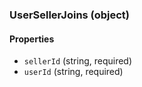 ### UserSellerJoins (object)

#### Properties
+ `sellerId` (string, required)
+ `userId` (string, required)
